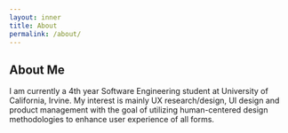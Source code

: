 ```yaml
---
layout: inner
title: About
permalink: /about/
---
```

## About Me

I am currently a 4th year Software Engineering student at University of California, Irvine. My interest is mainly UX research/design, UI design and product management with the goal of utilizing human-centered design methodologies to enhance user experience of all forms.




